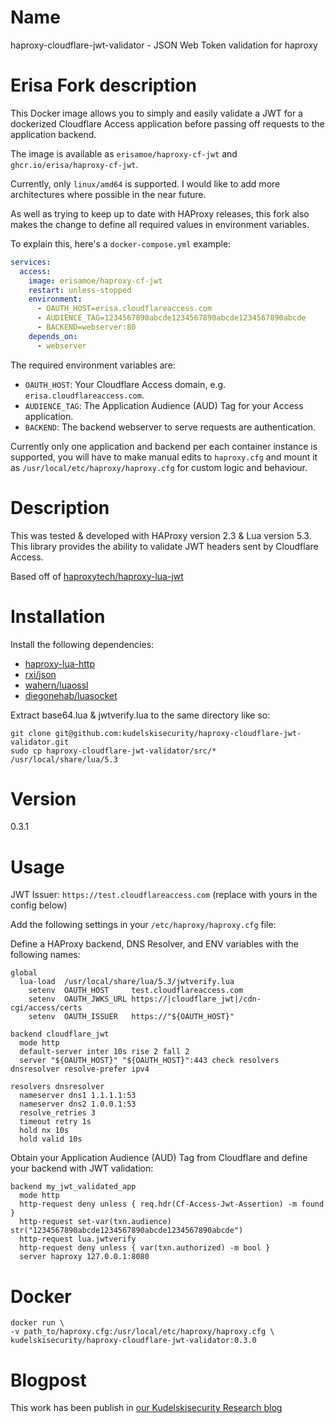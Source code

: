# Name

haproxy-cloudflare-jwt-validator - JSON Web Token validation for haproxy

# Erisa Fork description

This Docker image allows you to simply and easily validate a JWT for a dockerized Cloudflare Access application before passing off requests to the application backend.

The image is available as `erisamoe/haproxy-cf-jwt` and `ghcr.io/erisa/haproxy-cf-jwt`.  

Currently, only `linux/amd64` is supported. I would like to add more architectures where possible in the near future.

As well as trying to keep up to date with HAProxy releases, this fork also makes the change to define all required values in environment variables.

To explain this, here's a `docker-compose.yml` example:

```yaml
services:
  access:
    image: erisamoe/haproxy-cf-jwt
    restart: unless-stopped
    environment:
      - OAUTH_HOST=erisa.cloudflareaccess.com
      - AUDIENCE_TAG=1234567890abcde1234567890abcde1234567890abcde
      - BACKEND=webserver:80
    depends_on:
      - webserver
```

The required environment variables are:
- `OAUTH_HOST`: Your Cloudflare Access domain, e.g. `erisa.cloudflareaccess.com`.
- `AUDIENCE_TAG`: The Application Audience (AUD) Tag for your Access application.
- `BACKEND`: The backend webserver to serve requests are authentication.

Currently only one application and backend per each container instance is supported, you will have to make manual edits to `haproxy.cfg` and mount it as `/usr/local/etc/haproxy/haproxy.cfg` for custom logic and behaviour.

# Description

This was tested & developed with HAProxy version 2.3 & Lua version 5.3.
This library provides the ability to validate JWT headers sent by Cloudflare Access. 

Based off of [haproxytech/haproxy-lua-jwt](https://github.com/haproxytech/haproxy-lua-jwt)

# Installation

Install the following dependencies:

* [haproxy-lua-http](https://github.com/haproxytech/haproxy-lua-http)
* [rxi/json](https://github.com/rxi/json.lua)
* [wahern/luaossl](https://github.com/wahern/luaossl)
* [diegonehab/luasocket](https://github.com/diegonehab/luasocket)

Extract base64.lua & jwtverify.lua to the same directory like so:

```shell
git clone git@github.com:kudelskisecurity/haproxy-cloudflare-jwt-validator.git
sudo cp haproxy-cloudflare-jwt-validator/src/* /usr/local/share/lua/5.3
```

# Version

0.3.1

# Usage

JWT Issuer: `https://test.cloudflareaccess.com` (replace with yours in the config below)

Add the following settings in your `/etc/haproxy/haproxy.cfg` file: 

Define a HAProxy backend, DNS Resolver, and ENV variables with the following names:

```
global
  lua-load  /usr/local/share/lua/5.3/jwtverify.lua
    setenv  OAUTH_HOST     test.cloudflareaccess.com
    setenv  OAUTH_JWKS_URL https://|cloudflare_jwt|/cdn-cgi/access/certs
    setenv  OAUTH_ISSUER   https://"${OAUTH_HOST}"

backend cloudflare_jwt
  mode http
  default-server inter 10s rise 2 fall 2
  server "${OAUTH_HOST}" "${OAUTH_HOST}":443 check resolvers dnsresolver resolve-prefer ipv4

resolvers dnsresolver
  nameserver dns1 1.1.1.1:53
  nameserver dns2 1.0.0.1:53
  resolve_retries 3
  timeout retry 1s
  hold nx 10s
  hold valid 10s
```

Obtain your Application Audience (AUD) Tag from Cloudflare and define your backend with JWT validation:

```
backend my_jwt_validated_app
  mode http
  http-request deny unless { req.hdr(Cf-Access-Jwt-Assertion) -m found }
  http-request set-var(txn.audience) str("1234567890abcde1234567890abcde1234567890abcde")
  http-request lua.jwtverify
  http-request deny unless { var(txn.authorized) -m bool }
  server haproxy 127.0.0.1:8080
```

# Docker

```
docker run \
-v path_to/haproxy.cfg:/usr/local/etc/haproxy/haproxy.cfg \
kudelskisecurity/haproxy-cloudflare-jwt-validator:0.3.0 
```

# Blogpost

This work has been publish in [our Kudelskisecurity Research blog](https://research.kudelskisecurity.com/2020/08/04/first-steps-towards-a-zero-trust-architecture/)
